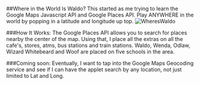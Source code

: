 ##Where in the World Is Waldo?
This started as me trying to learn the Google Maps Javascript API and Google Places API. 
Play ANYWHERE in the world by popping in a latitude and longitude up top.
![WheresWaldo](http://i.imgur.com/9QsX3sj.jpg)

###How It Works:
The Google Places API allows you to search for places nearby the center of the map. 
Using that, I place all the extras on all the cafe's, stores, atms, bus stations and train stations. 
Waldo, Wenda, Odlaw, Wizard Whitebeard and Woof are placed on five schools in the area. 

###Coming soon: 
Eventually, I want to tap into the Google Maps Geocoding service and see if I can have the applet search by any location, not just limited to Lat and Long. 
